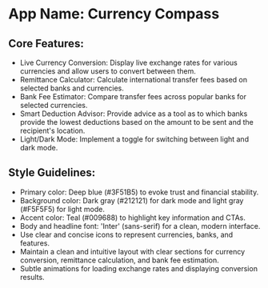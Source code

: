 # **App Name**: Currency Compass

## Core Features:

- Live Currency Conversion: Display live exchange rates for various currencies and allow users to convert between them.
- Remittance Calculator: Calculate international transfer fees based on selected banks and currencies.
- Bank Fee Estimator: Compare transfer fees across popular banks for selected currencies.
- Smart Deduction Advisor: Provide advice as a tool as to which banks provide the lowest deductions based on the amount to be sent and the recipient's location.
- Light/Dark Mode: Implement a toggle for switching between light and dark mode.

## Style Guidelines:

- Primary color: Deep blue (#3F51B5) to evoke trust and financial stability.
- Background color: Dark gray (#212121) for dark mode and light gray (#F5F5F5) for light mode.
- Accent color: Teal (#009688) to highlight key information and CTAs.
- Body and headline font: 'Inter' (sans-serif) for a clean, modern interface.
- Use clear and concise icons to represent currencies, banks, and features.
- Maintain a clean and intuitive layout with clear sections for currency conversion, remittance calculation, and bank fee estimation.
- Subtle animations for loading exchange rates and displaying conversion results.